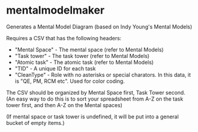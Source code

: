# mentalmodelmaker
Generates a Mental Model Diagram (based on Indy Young's Mental Models)

Requires a CSV that has the following headers:
- "Mental Space" - The mental space (refer to Mental Models)
- "Task tower" - The task tower (refer to Mental Models)
- "Atomic task" - The atomic task (refer to Mental Models)
- "TID" - A unique ID for each task
- "CleanType" - Role with no asterisks or special charators. In this data, it is "QE, PM, RCM etc". Used for color coding.

The CSV should be organized by Mental Space first, Task Tower second. (An easy way to do this is to sort your spreadsheet from A-Z on the task tower first, and then A-Z on the Mental spaces)

(If mental space or task tower is undefined, it will be put into a general bucket of empty items.)

